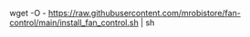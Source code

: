 wget -O - https://raw.githubusercontent.com/mrobistore/fan-control/main/install_fan_control.sh | sh
